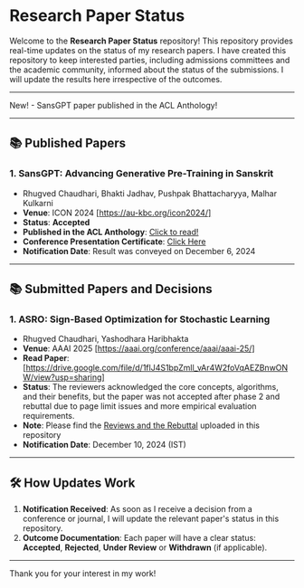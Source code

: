 # Research Paper Status

Welcome to the **Research Paper Status** repository! This repository provides real-time updates on the status of my research papers. I have created this repository to keep interested parties, including admissions committees and the academic community, informed about the status of the submissions. I will update the results here irrespective of the outcomes.

---
New! - SansGPT paper published in the ACL Anthology!

---

## 📚 Published Papers

### 1. **SansGPT: Advancing Generative Pre-Training in Sanskrit**
   - Rhugved Chaudhari, Bhakti Jadhav, Pushpak Bhattacharyya, Malhar Kulkarni
   - **Venue**: ICON 2024 [https://au-kbc.org/icon2024/]
   - **Status**: **Accepted**
   - **Published in the ACL Anthology**: [Click to read!](https://aclanthology.org/2024.icon-1.50/)
   - **Conference Presentation Certificate**: [Click Here](https://github.com/rhugvedd/Research-Paper-Status/blob/master/ICON%202024%20Certificate%20-%20SansGPT%20-%20Rhugved%20Chaudhari.pdf)
   - **Notification Date**: Result was conveyed on December 6, 2024

---

## 📚 Submitted Papers and Decisions

### 1. **ASRO: Sign-Based Optimization for Stochastic Learning**
   - Rhugved Chaudhari, Yashodhara Haribhakta
   - **Venue**: AAAI 2025 [https://aaai.org/conference/aaai/aaai-25/]
   - **Read Paper**: [https://drive.google.com/file/d/1flJ4S1bpZmll_vAr4W2foVqAEZBnwONW/view?usp=sharing]
   - **Status**: The reviewers acknowledged the core concepts, algorithms, and their benefits, but the paper was not accepted after phase 2 and rebuttal due to page limit issues and more empirical evaluation requirements.
   - **Note**: Please find the [Reviews and the Rebuttal](https://github.com/rhugvedd/Research-Paper-Status/blob/master/OpenReview%20-%20ASRO%20Sign-Based%20Optimization%20for%20Stochastic%20Learning.pdf) uploaded in this repository
   - **Notification Date**: December 10, 2024 (IST)

---

## 🛠️ How Updates Work
1. **Notification Received**: As soon as I receive a decision from a conference or journal, I will update the relevant paper's status in this repository.  
2. **Outcome Documentation**: Each paper will have a clear status: **Accepted**, **Rejected**, **Under Review** or **Withdrawn** (if applicable).

---

Thank you for your interest in my work!

